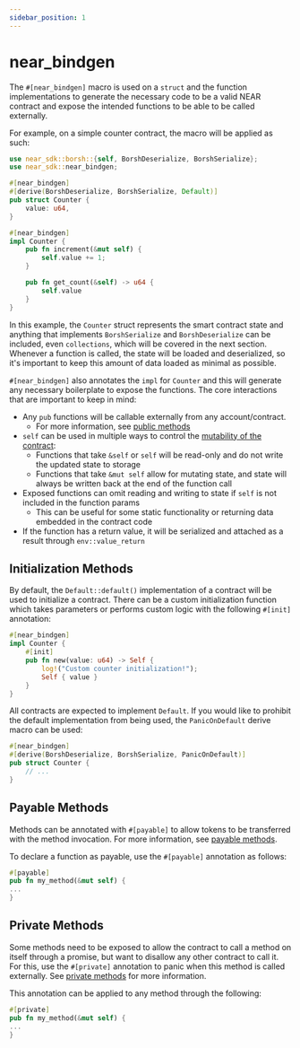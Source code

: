 ```yaml
---
sidebar_position: 1
---
```


# near_bindgen

The `#[near_bindgen]` macro is used on a `struct` and the function implementations to generate the necessary code to be a valid NEAR contract and expose the intended functions to be able to be called externally.

For example, on a simple counter contract, the macro will be applied as such:

```rust
use near_sdk::borsh::{self, BorshDeserialize, BorshSerialize};
use near_sdk::near_bindgen;

#[near_bindgen]
#[derive(BorshDeserialize, BorshSerialize, Default)]
pub struct Counter {
    value: u64,
}

#[near_bindgen]
impl Counter {
    pub fn increment(&mut self) {
        self.value += 1;
    }

    pub fn get_count(&self) -> u64 {
        self.value
    }
}
```

In this example, the `Counter` struct represents the smart contract state and anything that implements `BorshSerialize` and `BorshDeserialize` can be included, even `collections`, which will be covered in the next section. Whenever a function is called, the state will be loaded and deserialized, so it's important to keep this amount of data loaded as minimal as possible.

`#[near_bindgen]` also annotates the `impl` for `Counter` and this will generate any necessary boilerplate to expose the functions. The core interactions that are important to keep in mind:
- Any `pub` functions will be callable externally from any account/contract.
  - For more information, see [public methods](../contract-interface/public-methods.md)
- `self` can be used in multiple ways to control the [mutability of the contract](../contract-interface/contract-mutability.md):
  - Functions that take `&self` or `self` will be read-only and do not write the updated state to storage
  - Functions that take `&mut self` allow for mutating state, and state will always be written back at the end of the function call
- Exposed functions can omit reading and writing to state if `self` is not included in the function params
  - This can be useful for some static functionality or returning data embedded in the contract code
- If the function has a return value, it will be serialized and attached as a result through `env::value_return`

<!-- TODO include link to near_bindgen docs, when they aren't empty -->

## Initialization Methods

By default, the `Default::default()` implementation of a contract will be used to initialize a contract. There can be a custom initialization function which takes parameters or performs custom logic with the following `#[init]` annotation:

```rust
#[near_bindgen]
impl Counter {
    #[init]
    pub fn new(value: u64) -> Self {
        log!("Custom counter initialization!");
        Self { value }
    }
}
```

All contracts are expected to implement `Default`. If you would like to prohibit the default implementation from being used, the `PanicOnDefault` derive macro can be used:

```rust
#[near_bindgen]
#[derive(BorshDeserialize, BorshSerialize, PanicOnDefault)]
pub struct Counter {
    // ...
}
```

## Payable Methods

Methods can be annotated with `#[payable]` to allow tokens to be transferred with the method invocation. For more information, see [payable methods](../contract-interface/payable-methods.md).

To declare a function as payable, use the `#[payable]` annotation as follows:

```rust
#[payable]
pub fn my_method(&mut self) {
...
}
```

## Private Methods

Some methods need to be exposed to allow the contract to call a method on itself through a promise, but want to disallow any other contract to call it. For this, use the `#[private]` annotation to panic when this method is called externally. See [private methods](../contract-interface/private-methods.md) for more information.

This annotation can be applied to any method through the following:

```rust
#[private]
pub fn my_method(&mut self) {
...
}
```
